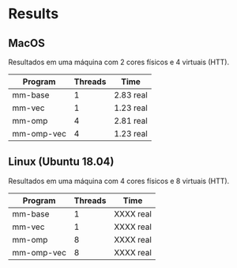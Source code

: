 # Results

## MacOS
Resultados em uma máquina com 2 cores físicos e 4 virtuais (HTT).

Program | Threads | Time |
--------|---------|------|
mm-base| 1|2.83 real|
mm-vec| 1|1.23 real|
mm-omp| 4|2.81 real|
mm-omp-vec| 4|1.23 real|

## Linux (Ubuntu 18.04)
Resultados em uma máquina com 4 cores físicos e 8 virtuais (HTT).

Program | Threads | Time |
--------|---------|------|
mm-base| 1|XXXX real|
mm-vec| 1|XXXX real|
mm-omp| 8|XXXX real|
mm-omp-vec| 8|XXXX real|
